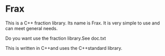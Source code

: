 # Frax
This is a C++ fraction library. Its name is Frax. It is very simple to use and can meet general needs.

Do you want use the fraction library.See doc.txt

This is written in C++and uses the C++standard library. 
